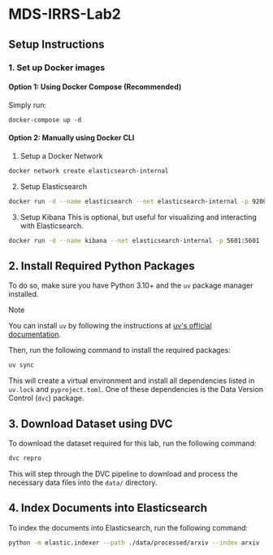 # MDS-IRRS-Lab2

## Setup Instructions

### 1. Set up Docker images

#### Option 1: Using Docker Compose (Recommended)
Simply run:
```
docker-compose up -d
```
#### Option 2: Manually using Docker CLI

1. Setup a Docker Network
```bash
docker network create elasticsearch-internal
```

2. Setup Elasticsearch
```bash
docker run -d --name elasticsearch --net elasticsearch-internal -p 9200:9200 -p 9300:9300 -e "discovery.type=single-node" -e "xpack.security.enabled=false" docker.elastic.co/elasticsearch/elasticsearch:9.1.5
```

3. Setup Kibana
This is optional, but useful for visualizing and interacting with Elasticsearch.
```bash
docker run -d --name kibana --net elasticsearch-internal -p 5601:5601 -e "ELASTICSEARCH_HOSTS=http://elasticsearch:9200" docker.elastic.co/kibana/kibana:9.1.5
```

## 2. Install Required Python Packages
To do so, make sure you have Python 3.10+ and the `uv` package manager installed.

> [!NOTE]
> You can install `uv` by following the instructions at [uv's official documentation](https://docs.astral.sh/uv/guides/install-python/).

Then, run the following command to install the required packages:
```bash
uv sync
```

This will create a virtual environment and install all dependencies listed in `uv.lock` and `pyproject.toml`.
One of these dependencies is the Data Version Control (`dvc`) package.

## 3. Download Dataset using DVC

To download the dataset required for this lab, run the following command:
```bash
dvc repro
```

This will step through the DVC pipeline to download and process the necessary data files into the `data/` directory.


## 4. Index Documents into Elasticsearch

To index the documents into Elasticsearch, run the following command:
```bash
python -m elastic.indexer --path ./data/processed/arxiv --index arxiv [--token {standard,whitespace,classic,letter}] [--filter ...]
```
